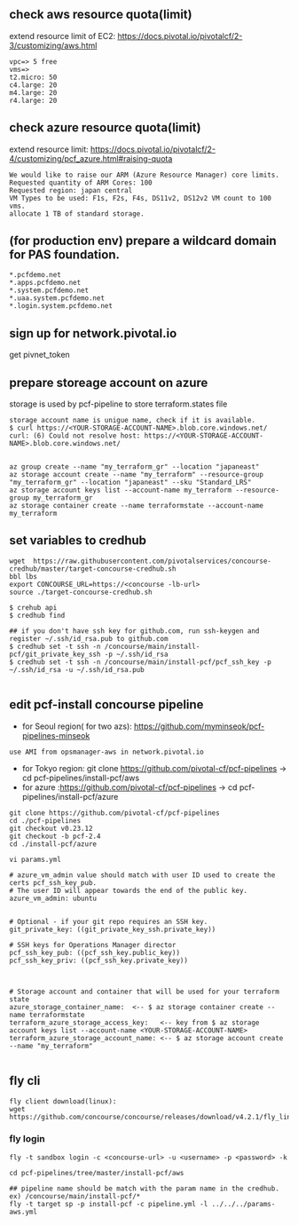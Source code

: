 
## check aws resource quota(limit)
extend resource limit of EC2:
https://docs.pivotal.io/pivotalcf/2-3/customizing/aws.html
```
vpc=> 5 free
vms=>
t2.micro: 50
c4.large: 20
m4.large: 20
r4.large: 20
```


## check azure resource quota(limit)
extend resource limit: https://docs.pivotal.io/pivotalcf/2-4/customizing/pcf_azure.html#raising-quota
```
We would like to raise our ARM (Azure Resource Manager) core limits.
Requested quantity of ARM Cores: 100
Requested region: japan central
VM Types to be used: F1s, F2s, F4s, DS11v2, DS12v2 VM count to 100 vms.
allocate 1 TB of standard storage.
```



## (for production env) prepare a wildcard domain for PAS foundation.
```
*.pcfdemo.net
*.apps.pcfdemo.net
*.system.pcfdemo.net
*.uaa.system.pcfdemo.net
*.login.system.pcfdemo.net
```

## sign up for network.pivotal.io 
get pivnet_token



## prepare storeage account on azure

storage is used by pcf-pipeline to store terraform.states file <br>

```
storage account name is unigue name, check if it is available.
$ curl https://<YOUR-STORAGE-ACCOUNT-NAME>.blob.core.windows.net/
curl: (6) Could not resolve host: https://<YOUR-STORAGE-ACCOUNT-NAME>.blob.core.windows.net/


az group create --name "my_terraform_gr" --location "japaneast"
az storage account create --name "my_terraform" --resource-group "my_terraform_gr" --location "japaneast" --sku "Standard_LRS"
az storage account keys list --account-name my_terraform --resource-group my_terraform_gr
az storage container create --name terraformstate --account-name my_terraform
```

## set variables to credhub

```
wget  https://raw.githubusercontent.com/pivotalservices/concourse-credhub/master/target-concourse-credhub.sh
bbl lbs
export CONCOURSE_URL=https://<concourse -lb-url>
source ./target-concourse-credhub.sh

$ crehub api
$ credhub find

## if you don't have ssh key for github.com, run ssh-keygen and register ~/.ssh/id_rsa.pub to github.com
$ credhub set -t ssh -n /concourse/main/install-pcf/git_private_key_ssh -p ~/.ssh/id_rsa
$ credhub set -t ssh -n /concourse/main/install-pcf/pcf_ssh_key -p ~/.ssh/id_rsa -u ~/.ssh/id_rsa.pub


```


## edit pcf-install concourse pipeline

- for Seoul region( for two azs): https://github.com/myminseok/pcf-pipelines-minseok   
```
use AMI from opsmanager-aws in network.pivotal.io
```

- for Tokyo region: git clone https://github.com/pivotal-cf/pcf-pipelines  -> cd pcf-pipelines/install-pcf/aws
- for azure :https://github.com/pivotal-cf/pcf-pipelines -> cd pcf-pipelines/install-pcf/azure

~~~
git clone https://github.com/pivotal-cf/pcf-pipelines
cd ./pcf-pipelines
git checkout v0.23.12
git checkout -b pcf-2.4
cd ./install-pcf/azure

vi params.yml

# azure_vm_admin value should match with user ID used to create the certs pcf_ssh_key_pub.
# The user ID will appear towards the end of the public key.
azure_vm_admin: ubuntu


# Optional - if your git repo requires an SSH key.
git_private_key: ((git_private_key_ssh.private_key))

# SSH keys for Operations Manager director
pcf_ssh_key_pub: ((pcf_ssh_key.public_key))
pcf_ssh_key_priv: ((pcf_ssh_key.private_key))



# Storage account and container that will be used for your terraform state
azure_storage_container_name:  <-- $ az storage container create --name terraformstate 
terraform_azure_storage_access_key:   <-- key from $ az storage account keys list --account-name <YOUR-STORAGE-ACCOUNT-NAME>
terraform_azure_storage_account_name: <-- $ az storage account create --name "my_terraform"
  
~~~



## fly cli
~~~
fly client download(linux):
wget https://github.com/concourse/concourse/releases/download/v4.2.1/fly_linux_amd64
~~~

### fly login

~~~
fly -t sandbox login -c <concourse-url> -u <username> -p <password> -k 

cd pcf-pipelines/tree/master/install-pcf/aws

## pipeline name should be match with the param name in the credhub. ex) /concourse/main/install-pcf/*
fly -t target sp -p install-pcf -c pipeline.yml -l ../../../params-aws.yml
~~~


